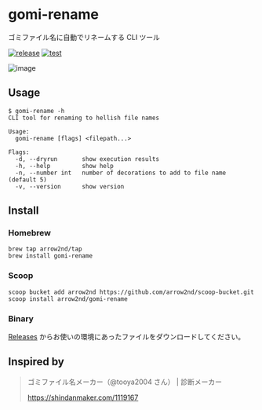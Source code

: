 # gomi-rename

ゴミファイル名に自動でリネームする CLI ツール

[![release](https://github.com/arrow2nd/gomi-rename/actions/workflows/release.yml/badge.svg)](https://github.com/arrow2nd/gomi-rename/actions/workflows/release.yml)
[![test](https://github.com/arrow2nd/gomi-rename/actions/workflows/test.yml/badge.svg)](https://github.com/arrow2nd/gomi-rename/actions/workflows/test.yml)

![image](https://user-images.githubusercontent.com/44780846/182555441-3450a0a7-7727-4620-8cb6-290bff244d12.png)

## Usage

```
$ gomi-rename -h
CLI tool for renaming to hellish file names

Usage:
  gomi-rename [flags] <filepath...>

Flags:
  -d, --dryrun       show execution results
  -h, --help         show help
  -n, --number int   number of decorations to add to file name (default 5)
  -v, --version      show version
```

## Install

### Homebrew

```
brew tap arrow2nd/tap
brew install gomi-rename
```

### Scoop

```
scoop bucket add arrow2nd https://github.com/arrow2nd/scoop-bucket.git
scoop install arrow2nd/gomi-rename
```

### Binary

[Releases](https://github.com/arrow2nd/gomi-rename/releases) からお使いの環境にあったファイルをダウンロードしてください。

## Inspired by

> ゴミファイル名メーカー（@tooya2004 さん） | 診断メーカー
>
> https://shindanmaker.com/1119167

